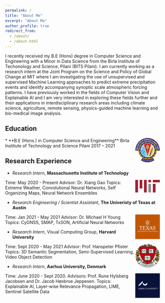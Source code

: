 ```yaml
---
permalink: /
title: "About Me"
excerpt: "About Me"
author_profile: true
redirect_from: 
  - /about/
  - /about.html
---
```


I recently received my B.E (Hons) degree in Computer Science and Engineering with a Minor in Data Science from the Birla Institute of Techonology and Science, Pilani (BITS Pilani). I am currently working as a research intern at the Joint Program on the Science and Policy of Global Change at MIT where I am investigating the use of unsupervised and supervised Machine Learning approaches to predict extreme precipitation events and idenitfy accompanying synoptic scale atmospheric forcing patterns. I have previously worked in the fields of Computer Vision and Explainable AI and I am very interested in exploring these fields further and their applications in interdisciplinary research areas including climate science, agriculture, remote sensing, physics-guided machine learning and bio-medical image analysis. 



<!-- Synoptic scale forcings
Spaceborne GNSS-R
Agriculture and Remote Sensing
Statistical Forescasting and Machine Learning
Computer Vision
Biomedical Image Segmentation 
Explainable AI
Extreme Weather events

My research interests lie in the general area of machine learning, particularly in deep learning, reinforcement learning and probabilistic graphical models, as well as their applications in sequential decision making, generative modeling, multi-task and meta-learning and multi-agent systems -->



<!-- ## Research Interests
* Extreme Weather Prediction 
* Explainable AI
* 2D and 3D segmentation
* GNNS-R 
* Remote Sensing -->


## Education
<img align="right" src="/files/figures/BITS/logo.png" height = 'auto' width = '80'>
* **B.E (Hons.) in Computer Science and Engineering**  
Birla Institute of Technology and Science Pilani 2017 – 2021


## Research Experience
* *Research Intern*, **Massachusetts Institute of Technology**  
<img align="right" src="/files/figures/MIT/mit_logo.png" height = 'auto' width = '80'>
Time: May 2020 - Present  
Advisor: Dr. Xiang Gao  
Topics: Extreme Weather, Convolutional Neural Networks, Self Organizing Maps, Neural Network Ensembles

* *Research Engineering / Scientist Assistant*, **The Univeristy of Texas at Austin**  
<img align="right" src="/files/figures/UT/UT_logo_3.jpeg" height = '80' width = '80'>
Time: Jan 2021 - May 2021  
Advisor: Dr. Michael H Young  
Topics: CyGNSS, SMAP, TxSON, Artificial Neural Networks

* *Research Intern*, Visual Computing Group, **Harvard University**  
<img align="right" src="/files/figures/Harvard/harvard_logo_4.png" height = 'auto' width = '80'>
Time: Sept 2020 - May 2021  
Advisor: Prof. Hanspeter Pfister  
Topics: 3D Semantic Segmentation, Semi-Supervised Learning, Video Object Detection

* *Research Intern*, **Aarhus University, Denmark**  
<img align="right" src="/files/figures/Aarhus/aarhuslogo_2.png" height = 'auto' width = '80'>
Time: June 2020 - Sept 2020.  
Advisors: Prof. Rune Hylsberg Jacobsen and Dr. Jacob Høxbroe Jeppesen.  
Topics: Explainable AI, Layer-wise Relevance Propagation, LIME, Sentinel Satellite Data
